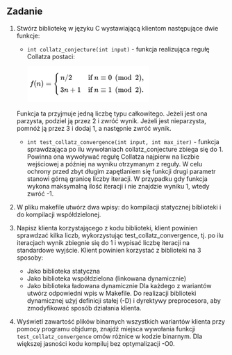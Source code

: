 ## Zadanie
1. Stwórz bibliotekę w języku C wystawiającą klientom następujące dwie funkcje:
    - `int collatz_conjecture(int input)` - funkcja realizująca regułę Collatza postaci:

        <img src="collatz.png" alt="Collatz problem">

    Funkcja ta przyjmuje jedną liczbę typu całkowitego. Jeżeli jest ona parzysta, podziel ją przez 2 i zwróć wynik. Jeżeli jest nieparzysta, pomnóż ją przez 3 i dodaj 1, a następnie zwróć wynik.
    - `int test_collatz_convergence(int input, int max_iter)` - funkcja sprawdzająca po ilu wywołaniach collatz_conjecture zbiega się do 1. Powinna ona wywoływać regułę Collatza najpierw na liczbie wejściowej a później na wyniku otrzymanym z reguły. W celu ochrony przed zbyt długim zapętlaniem się funkcji drugi parametr stanowi górną granicę liczby iteracji. W przypadku gdy funkcja wykona maksymalną ilość iteracji i nie znajdzie wyniku 1, wtedy zwróć -1.
2. W pliku makefile utwórz dwa wpisy: do kompilacji statycznej biblioteki i do kompilacji współdzielonej.
3. Napisz klienta korzystającego z kodu biblioteki, klient powinien sprawdzać kilka liczb, wykorzystując test_collatz_convergence, tj. po ilu iteracjach wynik zbiegnie się do 1 i wypisać liczbę iteracji na standardowe wyjście. Klient powinien korzystać z biblioteki na 3 sposoby:
    - Jako biblioteka statyczna
    - Jako biblioteka współdzielona (linkowana dynamicznie)
    - Jako biblioteka ładowana dynamicznie
    Dla każdego z wariantów utwórz odpowiedni wpis w Makefile. Do realizacji biblioteki dynamicznej użyj definicji stałej (-D) i dyrektywy preprocesora, aby zmodyfikować sposób działania klienta.
4. Wyświetl zawartość plików binarnych wszystkich wariantów klienta przy pomocy programu objdump, znajdź miejsca wywołania funkcji `test_collatz_convergence` omów różnice w kodzie binarnym. Dla większej jasności kodu kompiluj bez optymalizacji -O0.